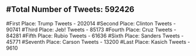 #Total Number of Tweets: 592426 
---
#First Place: Trump Tweets - 202014
#Second Place: Clinton Tweets - 90741
#Third Place: Jeb! Tweets - 85173
#Fourth Place: Cruz Tweets - 84281
#Fifth Place: Rubio Tweets - 61636
#Sixth Place: Sanders Tweets - 45771
#Seventh Place: Carson Tweets - 13200
#Last Place: Kasich Tweets - 9610
